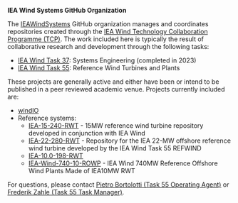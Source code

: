 **IEA Wind Systems GitHub Organization**

The [IEAWindSystems](https://github.com/IEAWindSystems) GitHub organization
manages and coordinates repositories created through the
[IEA Wind Technology Collaboration Programme (TCP)](https://iea-wind.org).
The work included here is typically the result of collaborative research and development
through the following tasks:
- [IEA Wind Task 37](https://iea-wind.org/task37/): Systems Engineering (completed in 2023)
- [IEA Wind Task 55](https://iea-wind.org/task55/): Reference Wind Turbines and Plants

These projects are generally active and either have been or intend to be published in a
peer reviewed academic venue.
Projects currently included are:
- [windIO](https://github.com/IEAWindSystems/windIO)
- Reference systems:
    - [IEA-15-240-RWT](https://github.com/IEAWindSystems/IEA-15-240-RWT) - 15MW reference wind turbine repository developed in conjunction with IEA Wind
    - [IEA-22-280-RWT](https://github.com/IEAWindSystems/IEA-22-280-RWT) - Repository for the IEA 22-MW offshore reference wind turbine developed by the IEA Wind Task 55 REFWIND
    - [IEA-10.0-198-RWT](https://github.com/IEAWindSystems/IEA-10.0-198-RWT)
    - [IEA-Wind-740-10-ROWP](https://github.com/IEAWindSystems/IEA-Wind-740-10-ROWP) - IEA Wind 740MW Reference Offshore Wind Plants Made of IEA10MW RWT
    <!-- - IEA-Offshore-Borssele - Repository for the IEA Wind Reference Offshore Wind Farm in Borssele -->
    <!-- - IEA-3.4-130-RWT - This repository contains the model data of the land-based reference wind turbine developed within IEA Wind Task 37 -->
    <!-- - iea37-wflo-casestudies - Two case studies designed to study variability in optimization approach and wake models for wind farm layout optimization. In accordance with IEA Task 37. -->

For questions, please contact [Pietro Bortolotti (Task 55 Operating Agent)](mailto:pietro.bortolotti@nrel.gov)
or [Frederik Zahle (Task 55 Task Manager)](mailto:frza@dtu.dk).
